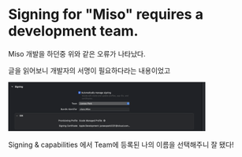 # Signing for "Miso" requires a development team.

Miso 개발을 하던중 위와 같은 오류가 나타났다.

글을 읽어보니 개발자의 서명이 필요하다라는 내용이었고 

<img src= "Signing-Image.png" width="400" height="100"/>

Signing & capabilities 에서 Team에 등록된 나의 이름을 선택해주니 잘 됐다!